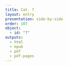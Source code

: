```yaml
---
title: Cat. 7
layout: entry
presentation: side-by-side
order: 107
object:
  - id: "7"
outputs:
  - html
  - epub
  - pdf
  - pdf-pages
---
```

